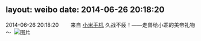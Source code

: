 layout: weibo
date: 2014-06-26 20:18:20
---
2014-06-26 20:18:20  &nbsp;&nbsp;&nbsp;&nbsp;&nbsp;&nbsp; 来自 <a href="http://app.weibo.com/t/feed/22zMnn" rel="nofollow">小米手机</a>
久战不疲！——走兽给小乖的美帝礼物～ ​​​
![图片](https://ww3.sinaimg.cn/large/6d2a6003jw1ehrs50rg31j20p018gjvu.jpg)
